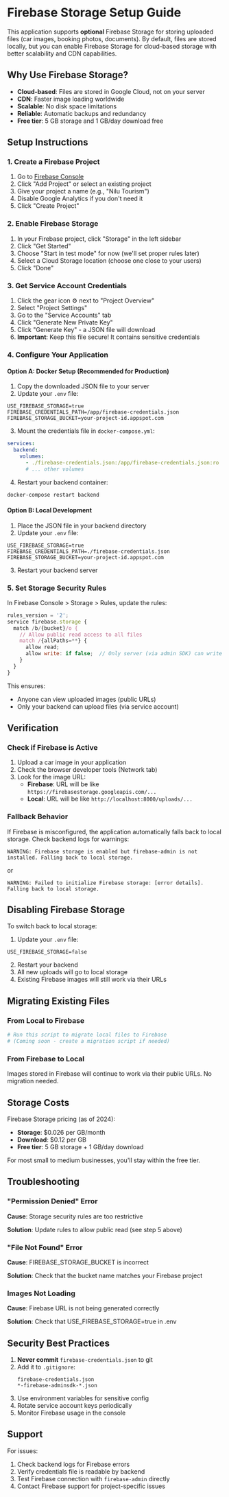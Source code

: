 # Firebase Storage Setup Guide

This application supports **optional** Firebase Storage for storing uploaded files (car images, booking photos, documents). By default, files are stored locally, but you can enable Firebase Storage for cloud-based storage with better scalability and CDN capabilities.

## Why Use Firebase Storage?

- **Cloud-based**: Files are stored in Google Cloud, not on your server
- **CDN**: Faster image loading worldwide
- **Scalable**: No disk space limitations
- **Reliable**: Automatic backups and redundancy
- **Free tier**: 5 GB storage and 1 GB/day download free

## Setup Instructions

### 1. Create a Firebase Project

1. Go to [Firebase Console](https://console.firebase.google.com)
2. Click "Add Project" or select an existing project
3. Give your project a name (e.g., "Nilu Tourism")
4. Disable Google Analytics if you don't need it
5. Click "Create Project"

### 2. Enable Firebase Storage

1. In your Firebase project, click "Storage" in the left sidebar
2. Click "Get Started"
3. Choose "Start in test mode" for now (we'll set proper rules later)
4. Select a Cloud Storage location (choose one close to your users)
5. Click "Done"

### 3. Get Service Account Credentials

1. Click the gear icon ⚙️ next to "Project Overview"
2. Select "Project Settings"
3. Go to the "Service Accounts" tab
4. Click "Generate New Private Key"
5. Click "Generate Key" - a JSON file will download
6. **Important**: Keep this file secure! It contains sensitive credentials

### 4. Configure Your Application

#### Option A: Docker Setup (Recommended for Production)

1. Copy the downloaded JSON file to your server
2. Update your `.env` file:

```env
USE_FIREBASE_STORAGE=true
FIREBASE_CREDENTIALS_PATH=/app/firebase-credentials.json
FIREBASE_STORAGE_BUCKET=your-project-id.appspot.com
```

3. Mount the credentials file in `docker-compose.yml`:

```yaml
services:
  backend:
    volumes:
      - ./firebase-credentials.json:/app/firebase-credentials.json:ro
      # ... other volumes
```

4. Restart your backend container:

```bash
docker-compose restart backend
```

#### Option B: Local Development

1. Place the JSON file in your backend directory
2. Update your `.env` file:

```env
USE_FIREBASE_STORAGE=true
FIREBASE_CREDENTIALS_PATH=./firebase-credentials.json
FIREBASE_STORAGE_BUCKET=your-project-id.appspot.com
```

3. Restart your backend server

### 5. Set Storage Security Rules

In Firebase Console > Storage > Rules, update the rules:

```javascript
rules_version = '2';
service firebase.storage {
  match /b/{bucket}/o {
    // Allow public read access to all files
    match /{allPaths=**} {
      allow read;
      allow write: if false;  // Only server (via admin SDK) can write
    }
  }
}
```

This ensures:
- Anyone can view uploaded images (public URLs)
- Only your backend can upload files (via service account)

## Verification

### Check if Firebase is Active

1. Upload a car image in your application
2. Check the browser developer tools (Network tab)
3. Look for the image URL:
   - **Firebase**: URL will be like `https://firebasestorage.googleapis.com/...`
   - **Local**: URL will be like `http://localhost:8000/uploads/...`

### Fallback Behavior

If Firebase is misconfigured, the application automatically falls back to local storage. Check backend logs for warnings:

```
WARNING: Firebase storage is enabled but firebase-admin is not installed. Falling back to local storage.
```

or

```
WARNING: Failed to initialize Firebase storage: [error details]. Falling back to local storage.
```

## Disabling Firebase Storage

To switch back to local storage:

1. Update your `.env` file:

```env
USE_FIREBASE_STORAGE=false
```

2. Restart your backend
3. All new uploads will go to local storage
4. Existing Firebase images will still work via their URLs

## Migrating Existing Files

### From Local to Firebase

```python
# Run this script to migrate local files to Firebase
# (Coming soon - create a migration script if needed)
```

### From Firebase to Local

Images stored in Firebase will continue to work via their public URLs. No migration needed.

## Storage Costs

Firebase Storage pricing (as of 2024):

- **Storage**: $0.026 per GB/month
- **Download**: $0.12 per GB
- **Free tier**: 5 GB storage + 1 GB/day download

For most small to medium businesses, you'll stay within the free tier.

## Troubleshooting

### "Permission Denied" Error

**Cause**: Storage security rules are too restrictive

**Solution**: Update rules to allow public read (see step 5 above)

### "File Not Found" Error

**Cause**: FIREBASE_STORAGE_BUCKET is incorrect

**Solution**: Check that the bucket name matches your Firebase project

### Images Not Loading

**Cause**: Firebase URL is not being generated correctly

**Solution**: Check that USE_FIREBASE_STORAGE=true in .env

## Security Best Practices

1. **Never commit** `firebase-credentials.json` to git
2. Add it to `.gitignore`:
   ```
   firebase-credentials.json
   *-firebase-adminsdk-*.json
   ```
3. Use environment variables for sensitive config
4. Rotate service account keys periodically
5. Monitor Firebase usage in the console

## Support

For issues:
1. Check backend logs for Firebase errors
2. Verify credentials file is readable by backend
3. Test Firebase connection with `firebase-admin` directly
4. Contact Firebase support for project-specific issues
